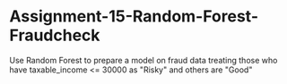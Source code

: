 # Assignment-15-Random-Forest-Fraudcheck
Use Random Forest to prepare a model on fraud data 
treating those who have taxable_income <= 30000 as "Risky" and others are "Good"
